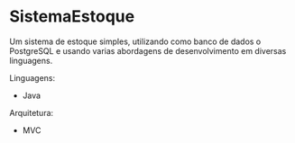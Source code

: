 # SistemaEstoque

Um sistema de estoque simples, utilizando como banco de dados o PostgreSQL e usando varias abordagens de desenvolvimento em diversas linguagens.

Linguagens:

 - Java

Arquitetura:

 - MVC
